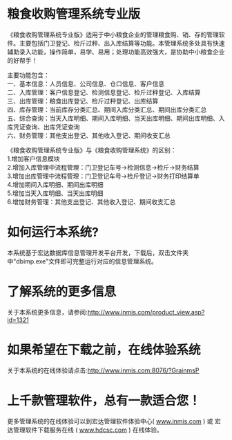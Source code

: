 # 粮食收购管理系统专业版

《粮食收购管理系统专业版》适用于中小粮食企业的管理粮食购、销、存的管理软件。主要包括门卫登记、检斤过秤、出入库结算等功能。本管理系统多处具有快速辅助录入功能，操作简单，易学、易用；处理功能高效强大，是协助中小粮食企业的好帮手！

主要功能包含：  
一、基本信息：人员信息、公司信息、仓口信息、客户信息  
二、入库管理：客户信息登记、检测信息登记、检斤过秤登记、入库结算  
三、出库管理：粮食出库登记、检斤过秤登记、出库结算  
四、库存管理：当前库存分类汇总、期间入库分类汇总、期间出库分类汇总  
五、综合查询：当天入库明细、期间入库明细、当天出库明细、期间出库明细、入库凭证查询、出库凭证查询  
六、财务管理：其他支出登记、其他收入登记、期间收支汇总  

《粮食收购管理系统专业版》与《粮食收购管理系统》的区别：  
1.增加客户信息模块  
2.增加入库管理中流程管理：门卫登记车号→检测信息→检斤→财务结算  
3.增加出库管理中流程管理：门卫登记车号→检斤登记→财务打印结算单  
4.增加期间入库明细、期间出库明细  
5.增加当天入库明细、当天出库明细  
6.增加财务管理：其他支出登记、其他收入登记、期间收支汇总  

# 如何运行本系统?

本系统基于宏达数据库信息管理开发平台开发，下载后，双击文件夹中"dbimp.exe"文件即可完整运行对应的信息管理系统。

# 了解系统的更多信息

关于本系统更多信息，请参阅:http://www.inmis.com/product_view.asp?id=1321

# 如果希望在下载之前，在线体验系统

关于本系统的在线体验请点击:http://www.inmis.com:8076/?GrainmsP

# 上千款管理软件，总有一款适合您！

更多管理系统的在线体验可以到宏达管理软件体验中心( www.inmis.com ) 或 宏达管理软件下载服务在线 ( www.hdcsc.com ) 在线体验。

